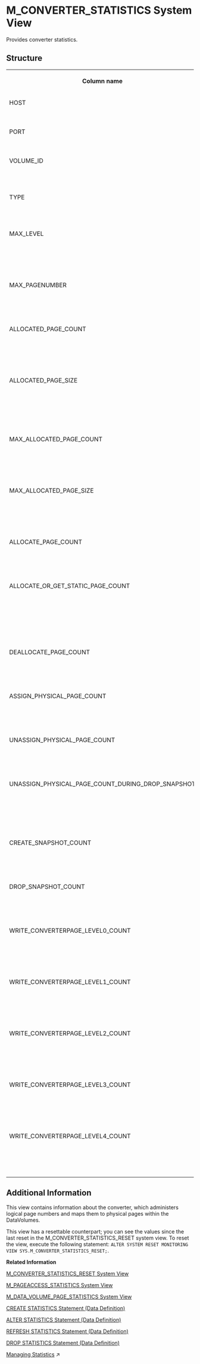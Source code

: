 <!-- loio20acadb5751910148bbcb1243495f6db -->

# M\_CONVERTER\_STATISTICS System View

Provides converter statistics.



<a name="loio20acadb5751910148bbcb1243495f6db___m__c_o_n_v_e_r_t_e_r__s_t_a_t_i_s_t_i_c_s_1struct_M_CONVERTER_STATISTICS"/>

## Structure


<table>
<tr>
<th valign="top">

Column name

</th>
<th valign="top">

Data type

</th>
<th valign="top">

Description

</th>
</tr>
<tr>
<td valign="top">

HOST

</td>
<td valign="top">

NVARCHAR\(64\)

</td>
<td valign="top">

Displays the host name.

</td>
</tr>
<tr>
<td valign="top">

PORT

</td>
<td valign="top">

INTEGER

</td>
<td valign="top">

Displays the internal port.

</td>
</tr>
<tr>
<td valign="top">

VOLUME\_ID

</td>
<td valign="top">

INTEGER

</td>
<td valign="top">

Displays the persistence volume ID.

</td>
</tr>
<tr>
<td valign="top">

TYPE

</td>
<td valign="top">

NVARCHAR\(32\)

</td>
<td valign="top">

Displays the type of converter.

</td>
</tr>
<tr>
<td valign="top">

MAX\_LEVEL

</td>
<td valign="top">

BIGINT

</td>
<td valign="top">

Displays the maximum level. For example, the root page level.

</td>
</tr>
<tr>
<td valign="top">

MAX\_PAGENUMBER

</td>
<td valign="top">

BIGINT

</td>
<td valign="top">

Displays the maximum page number in HEXID.

</td>
</tr>
<tr>
<td valign="top">

ALLOCATED\_PAGE\_COUNT

</td>
<td valign="top">

BIGINT

</td>
<td valign="top">

Displays the number of currently allocated pages.

</td>
</tr>
<tr>
<td valign="top">

ALLOCATED\_PAGE\_SIZE

</td>
<td valign="top">

BIGINT

</td>
<td valign="top">

Displays the total size, in bytes, of the currently allocated pages.

</td>
</tr>
<tr>
<td valign="top">

MAX\_ALLOCATED\_PAGE\_COUNT

</td>
<td valign="top">

BIGINT

</td>
<td valign="top">

Displays the maximum number of allocated pages.

</td>
</tr>
<tr>
<td valign="top">

MAX\_ALLOCATED\_PAGE\_SIZE

</td>
<td valign="top">

BIGINT

</td>
<td valign="top">

Displays the maximum size, in bytes, of the allocated pages.

</td>
</tr>
<tr>
<td valign="top">

ALLOCATE\_PAGE\_COUNT

</td>
<td valign="top">

BIGINT

</td>
<td valign="top">

Displays the number of page allocations.

</td>
</tr>
<tr>
<td valign="top">

ALLOCATE\_OR\_GET\_STATIC\_PAGE\_COUNT

</td>
<td valign="top">

BIGINT

</td>
<td valign="top">

Displays the number of page allocations or retrievals during the static phase.

</td>
</tr>
<tr>
<td valign="top">

DEALLOCATE\_PAGE\_COUNT

</td>
<td valign="top">

BIGINT

</td>
<td valign="top">

Displays the number of page deallocations.

</td>
</tr>
<tr>
<td valign="top">

ASSIGN\_PHYSICAL\_PAGE\_COUNT

</td>
<td valign="top">

BIGINT

</td>
<td valign="top">

Displays the number of physical page assignments.

</td>
</tr>
<tr>
<td valign="top">

UNASSIGN\_PHYSICAL\_PAGE\_COUNT

</td>
<td valign="top">

BIGINT

</td>
<td valign="top">

Displays the number of physical page unassignments.

</td>
</tr>
<tr>
<td valign="top">

UNASSIGN\_PHYSICAL\_PAGE\_COUNT\_DURING\_DROP\_SNAPSHOT

</td>
<td valign="top">

BIGINT

</td>
<td valign="top">

Displays the number of physical page unassignments during a drop snapshot.

</td>
</tr>
<tr>
<td valign="top">

CREATE\_SNAPSHOT\_COUNT

</td>
<td valign="top">

BIGINT

</td>
<td valign="top">

Displays the number of created snapshots.

</td>
</tr>
<tr>
<td valign="top">

DROP\_SNAPSHOT\_COUNT

</td>
<td valign="top">

BIGINT

</td>
<td valign="top">

Displays the number of dropped snapshots.

</td>
</tr>
<tr>
<td valign="top">

WRITE\_CONVERTERPAGE\_LEVEL0\_COUNT

</td>
<td valign="top">

BIGINT

</td>
<td valign="top">

Displays the number of level 0 converter pages written to the disk.

</td>
</tr>
<tr>
<td valign="top">

WRITE\_CONVERTERPAGE\_LEVEL1\_COUNT

</td>
<td valign="top">

BIGINT

</td>
<td valign="top">

Displays the number of level 1 converter pages written to the disk.

</td>
</tr>
<tr>
<td valign="top">

WRITE\_CONVERTERPAGE\_LEVEL2\_COUNT

</td>
<td valign="top">

BIGINT

</td>
<td valign="top">

Displays the number of level 2 converter pages written to the disk.

</td>
</tr>
<tr>
<td valign="top">

WRITE\_CONVERTERPAGE\_LEVEL3\_COUNT

</td>
<td valign="top">

BIGINT

</td>
<td valign="top">

Displays the number of level 3 converter pages written to the disk.

</td>
</tr>
<tr>
<td valign="top">

WRITE\_CONVERTERPAGE\_LEVEL4\_COUNT

</td>
<td valign="top">

BIGINT

</td>
<td valign="top">

Displays the number of level 4 converter pages written to the disk.

</td>
</tr>
</table>



<a name="loio20acadb5751910148bbcb1243495f6db___m__c_o_n_v_e_r_t_e_r__s_t_a_t_i_s_t_i_c_s_1fulldesc_M_CONVERTER_STATISTICS"/>

## Additional Information

This view contains information about the converter, which administers logical page numbers and maps them to physical pages within the DataVolumes.

This view has a resettable counterpart; you can see the values since the last reset in the M\_CONVERTER\_STATISTICS\_RESET system view. To reset the view, execute the following statement: `ALTER SYSTEM RESET MONITORING VIEW SYS.M_CONVERTER_STATISTICS_RESET;`.

**Related Information**  


[M\_CONVERTER\_STATISTICS\_RESET System View](m-converter-statistics-reset-system-view-20acd16.md "Provides converter statistics since the last reset.")

[M\_PAGEACCESS\_STATISTICS System View](m-pageaccess-statistics-system-view-20b6979.md "Provides PageAccess statistics.")

[M\_DATA\_VOLUME\_PAGE\_STATISTICS System View](m-data-volume-page-statistics-system-view-20adabc.md "Provides page usage statistics on data volumes.")

[CREATE STATISTICS Statement \(Data Definition\)](../../010-SQL-Reference/012-SQL-Statements/create-statistics-statement-data-definition-20d5252.md "Creates data statistic objects that allow the query optimizer to make better decisions for query plans.")

[ALTER STATISTICS Statement \(Data Definition\)](../../010-SQL-Reference/012-SQL-Statements/alter-statistics-statement-data-definition-c656476.md "Alters the properties of a data statistics object.")

[REFRESH STATISTICS Statement \(Data Definition\)](../../010-SQL-Reference/012-SQL-Statements/refresh-statistics-statement-data-definition-20fae6d.md "Specifies a column that is part of the data sources.")

[DROP STATISTICS Statement \(Data Definition\)](../../010-SQL-Reference/012-SQL-Statements/drop-statistics-statement-data-definition-20d7c59.md "Drops user-defined data statistic objects that the query optimizer uses to make decisions for query plans.")

[Managing Statistics](https://help.sap.com/viewer/477aa413a36c4a95878460696fcc8896/2024_1_QRC/en-US/0a9ae9e9ccc743f4a2808399da354657.html "Statistics assist the query optimizer in making better decisions and work for both virtual tables and linked database.") :arrow_upper_right:

